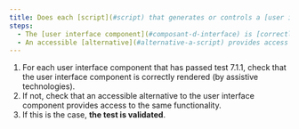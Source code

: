 ```yaml
---
title: Does each [script](#script) that generates or controls a [user interface component](#composant-d-interface) respect one of these conditions ?
steps:
  - The [user interface component](#composant-d-interface) is [correctly rendered](#correctly-rendered-by-assistive-technologies) by assistive technologies.
  - An accessible [alternative](#alternative-a-script) provides access to the same functionality.
---
```


1. For each user interface component that has passed test 7.1.1, check that the user interface component is correctly rendered (by assistive technologies).
2. If not, check that an accessible alternative to the user interface component provides access to the same functionality.
3. If this is the case, **the test is validated**.
